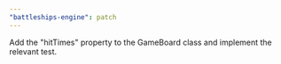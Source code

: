 ```yaml
---
"battleships-engine": patch
---
```


Add the "hitTimes" property to the GameBoard class and implement the relevant test.
